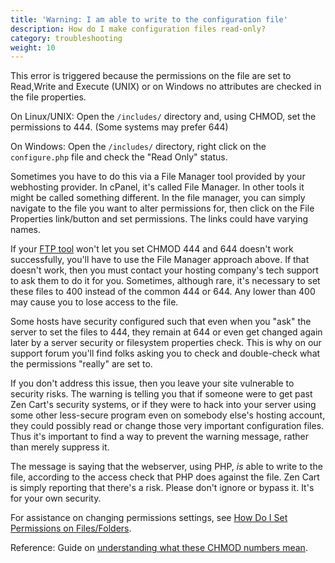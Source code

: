 ```yaml
---
title: 'Warning: I am able to write to the configuration file' 
description: How do I make configuration files read-only? 
category: troubleshooting 
weight: 10
---
```


This error is triggered because the permissions on the file are set to Read,Write and Execute (UNIX) or on Windows no attributes are checked in the file properties.

On Linux/UNIX: Open the `/includes/` directory and, using CHMOD, set the permissions to 444. (Some systems may prefer 644)

On Windows: Open the `/includes/` directory, right click on the `configure.php` file and check the "Read Only" status.

Sometimes you have to do this via a File Manager tool provided by your webhosting provider. In cPanel, it's called File Manager. In other tools it might be called something different. In the file manager, you can simply navigate to the file you want to alter permissions for, then click on the File Properties link/button and set permissions. The links could have varying names.

If your [FTP tool](/user/first_steps/useful_tools/#ftp-tools) won't let you set CHMOD 444 and 644 doesn't work successfully, you'll have to use the File Manager approach above. If that doesn't work, then you must contact your hosting company's tech support to ask them to do it for you.  Sometimes, although rare, it's necessary to set these files to 400 instead of the common 444 or 644.  Any lower than 400 may cause you to lose access to the file.

Some hosts have security configured such that even when you "ask" the server to set the files to 444, they remain at 644 or even get changed again later by a server security or filesystem properties check.  This is why on our support forum you'll find folks asking you to check and double-check what the permissions "really" are set to.

If you don't address this issue, then you leave your site vulnerable to security risks.  The warning is telling you that if someone were to get past Zen Cart's security systems, or if they were to hack into your server using some other less-secure program even on somebody else's hosting account, they could possibly read or change those very important configuration files.  Thus it's important to find a way to prevent the warning message, rather than merely suppress it.

The message is saying that the webserver, using PHP, *is* able to write to the file, according to the access check that PHP does against the file.  Zen Cart is simply reporting that there's a risk.  Please don't ignore or bypass it.  It's for your own security.

For assistance on changing permissions settings, see [How Do I Set Permissions on Files/Folders](/user/installing/permissions/).

Reference: Guide on [understanding what these CHMOD numbers mean](/user/installing/chmod/).

